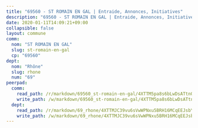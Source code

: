 ```yaml
---
title: "69560 - ST ROMAIN EN GAL | Entraide, Annonces, Initiatives"
description: "69560 - ST ROMAIN EN GAL | Entraide, Annonces, Initiatives"
date: 2020-01-11T14:09:21+09:00
collapsible: false
layout: commune
comm:
  nom: "ST ROMAIN EN GAL"
  slug: st-romain-en-gal
  cp: "69560"
dept:
  nom: "Rhône"
  slug: rhone
  num: "69"
peerpad:
  comm:
    read_path: /r/markdown/69560_st-romain-en-gal/4XTTM5pa8s6bLwDsATtnQfZxefvsC7vGjffsb1hTP2UQ9bTYc
    write_path: /w/markdown/69560_st-romain-en-gal/4XTTM5pa8s6bLwDsATtnQfZxefvsC7vGjffsb1hTP2UQ9bTYc-K3TgUEguWVWQJmM3Ys8gq6ht8ABnqnPWMwG4UVvbuVpnBnZvkG7v3mCCwVcXXrYPp3FV2Ubxg2pLNtDVHX3siLbx8JgLAyRVSBbALa8TYJrmH3K5aSnu6yFMsTcWH3E5AfY9kfL4
  dept:
    read_path: /r/markdown/69_rhone/4XTTMJC39vu6sVwWPNxu5BRH16MCqEEJsbYu4RNyAxnNmNtVW
    write_path: /w/markdown/69_rhone/4XTTMJC39vu6sVwWPNxu5BRH16MCqEEJsbYu4RNyAxnNmNtVW-K3TgUzVUEXrXvc8NoaD9JfiBpc5MBFP7KZFqLEsm11xqJDEwSVMy7UACp2eYMzek3K6y2WLoyzq5xdKMZeizKNpfHbUBgJcoYSqfidBaPx8RcTCPmdCXhdgeLZLEYHVco5fHD6Pz
---
```


